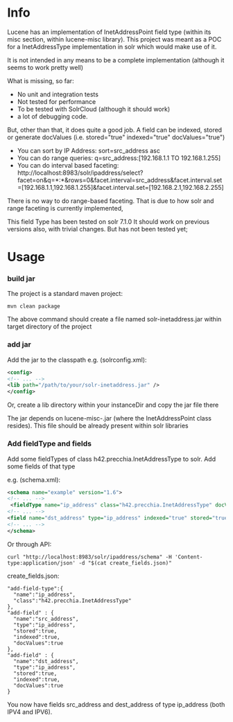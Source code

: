 # Info


Lucene has an implementation of InetAddressPoint field type (within its misc section, within lucene-misc library).
This project was meant as a POC for a InetAddressType implementation in solr which would make use of it.

It is not intended in any means to be a complete implementation (although it seems to work pretty well)

What is missing, so far:
- No unit and integration tests
- Not tested for performance
- To be tested with SolrCloud (although it should work)
- a lot of debugging code.

But, other than that, it does quite a good job.
A field can be indexed, stored or generate docValues (i.e. stored="true" indexed="true" docValues="true")

- You can sort by IP Address: sort=src_address asc
- You can do range queries: q=src\_address:\[192.168.1.1 TO 192.168.1.255\]
- You can do interval based faceting: http://localhost:8983/solr/ipaddress/select?facet=on&q=\*:\*&rows=0&facet.interval=src_address&facet.interval.set=\[192.168.1.1,192.168.1.255\]&facet.interval.set=\[192.168.2.1,192.168.2.255\]

There is no way to do range-based faceting. That is due to how solr and range faceting is currently implemented, 

This field Type has been tested on solr 7.1.0
It should work on previous versions also, with trivial changes. But has not been tested yet;

# Usage
### build jar
The project is a standard maven project:

```
mvn clean package
```

The above command should create a file named solr-inetaddress.jar within target directory of the project

### add jar
Add the jar to the classpath
e.g. (solrconfig.xml):

```xml
<config>
<!-- ... -->
<lib path="/path/to/your/solr-inetaddress.jar" />
</config>
```

Or, create a lib directory within your instanceDir and copy the jar file there

The jar depends on lucene-misc-<version>.jar (where the InetAddressPoint class resides). This file should be already present within solr libraries

 
### Add fieldType and fields
Add some fieldTypes of class h42.precchia.InetAddressType to solr.
Add some fields of that type

e.g. (schema.xml):

```xml
<schema name="example" version="1.6">
<!-- ... -->
 <fieldType name="ip_address" class="h42.precchia.InetAddressType" docValues="true" indexed="true" stored="true" />
<!-- ... -->
<field name="dst_address" type="ip_address" indexed="true" stored="true" docValues="true"/>
<!-- ... -->
</schema>
```

Or through API:

```
curl "http://localhost:8983/solr/ipaddress/schema" -H 'Content-type:application/json' -d "$(cat create_fields.json)"
```
 
create_fields.json:

```
"add-field-type":{
  "name":"ip_address",
  "class":"h42.precchia.InetAddressType"
},
"add-field" : {
  "name":"src_address",
  "type":"ip_address",
  "stored":true,
  "indexed":true,
  "docValues":true
},
"add-field" : {
  "name":"dst_address",
  "type":"ip_address",
  "stored":true,
  "indexed":true,
  "docValues":true
}
```
You now have fields src\_address and dest\_address of type ip_address (both IPV4 and IPV6).
